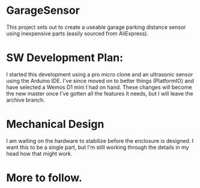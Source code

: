 # GarageSensor

This project sets out to create a useable garage parking distance sensor using inexpensive parts (easily sourced from AliExpress).

# SW Development Plan:

I started this development using a pro micro clone and an ultrasonic sensor using the Arduino IDE. I've since moved on to better things (PlatformIO) and have selected a Wemos D1 mini I had on hand. These changes will become the new master once I've gotten all the features it needs, but I will leave the archive branch.

# Mechanical Design

I am waiting on the hardware to stabilize before the enclosure is designed. I want this to be a single part, but I'm still working through the details in my head how that might work.

# More to follow.

